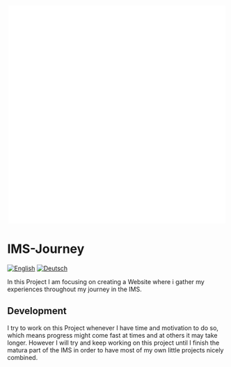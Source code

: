 <p align="center">
    <img width="500" src="assets/favicon.png">
</p>

# IMS-Journey
[![English](https://img.shields.io/badge/Language-English-blue.svg)](https://github.com/Shane-sama/IMS-Journey/blob/main/README.md)
[![Deutsch](https://img.shields.io/badge/Language-Deutsch-red.svg)](https://github.com/Shane-sama/IMS-Journey/blob/main/README.de-CH.MD)

In this Project I am focusing on creating a Website where i gather my experiences throughout my journey in the IMS.

## Development
I try to work on this Project whenever I have time and motivation to do so, which means progress might come fast at times and at others it may take longer. However I will try and keep working on this project until I finish the matura part of the IMS in order to have most of my own little projects nicely combined.